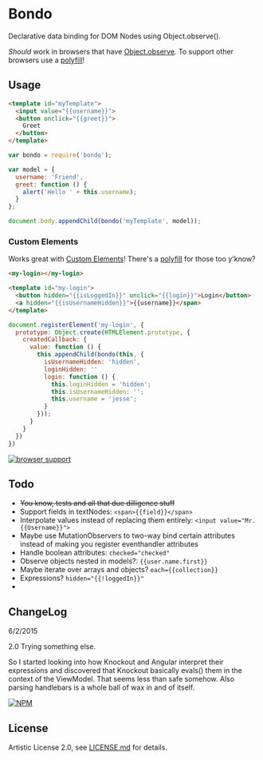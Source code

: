 # Bondo
Declarative data binding for DOM Nodes using Object.observe().

*Should* work in browsers that have [Object.observe](http://caniuse.com/#feat=object-observe). To support other browsers use a [polyfill](https://www.npmjs.com/package/object.observe)!

## Usage

```html
<template id="myTemplate">
  <input value="{{username}}">
  <button onclick="{{greet}}">
    Greet
  </button>
</template>
```

```js
var bondo = require('bondo');

var model = {
  username: 'Friend',
  greet: function () {
    alert('Hello ' + this.username);
  }
};

document.body.appendChild(bondo('myTemplate', model));
```

### Custom Elements

Works great with [Custom Elements](https://w3c.github.io/webcomponents/spec/custom/)! There's a [polyfill](https://www.npmjs.com/package/document-register-element) for those too y'know?

```html
<my-login></my-login>

<template id="my-login">
  <button hidden="{{isLoggedIn}}" onclick="{{login}}">Login</button>
  <a hidden="{{isUsernameHidden}}">{{username}}</span>
</template>
```

```js
document.registerElement('my-login', {
  prototype: Object.create(HTMLElement.prototype, {
    createdCallback: {
      value: function () {
        this.appendChild(bondo(this, {
          isUsernameHidden: 'hidden',
          loginHidden: ''
          login: function () {
            this.loginHidden = 'hidden';
            this.isUsernameHidden: '';
            this.username = 'jesse';
          }
        }));
      }
    }
  })
})
```

[![browser support](https://ci.testling.com/jessehattabaugh/bondo.png)](https://ci.testling.com/jessehattabaugh/bondo)

## Todo

* ~~You know, tests and all that due dilligence stuff~~
* Support fields in textNodes: `<span>{{field}}</span>`
* Interpolate values instead of replacing them entirely: `<input value="Mr. {{Username}}">`
* Maybe use MutationObservers to two-way bind certain attributes instead of making you register eventhandler attributes
* Handle boolean attributes: `checked="checked"`
* Observe objects nested in models?: `{{user.name.first}}`
* Maybe iterate over arrays and objects? `each={{collection}}`
* Expressions? `hidden="{{!loggedIn}}"`
* 

## ChangeLog

6/2/2015

2.0 Trying something else. 

So I started looking into how Knockout and Angular interpret their expressions and discovered that Knockout basically evals() them in the context of the ViewModel. That seems less than safe somehow. Also parsing handlebars is a whole ball of wax in and of itself. 

[![NPM](https://nodei.co/npm/bondo.png)](https://www.npmjs.com/package/bondo)

## License

Artistic License 2.0, see [LICENSE.md](http://github.com/jessehattabaugh/bondo/blob/master/LICENSE.md) for details.
